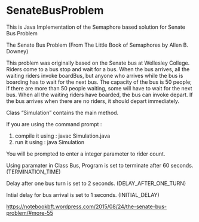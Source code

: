 # SenateBusProblem

This is Java Implementation of the Semaphore based solution for Senate Bus Problem

The Senate Bus Problem
(From The Little Book of Semaphores by Allen B. Downey)

This problem was originally based on the Senate bus at Wellesley College. Riders come to a bus stop and wait for a bus. 
When the bus arrives, all the waiting riders invoke boardBus, but anyone who arrives while the bus is boarding has to 
wait for the next bus. The capacity of the bus is 50 people; if there are more than 50 people waiting, some will have 
to wait for the next bus. When all the waiting riders have boarded, the bus can invoke depart. If the bus arrives when 
there are no riders, it should depart immediately.

Class “Simulation” contains the main method.

If you are using the command prompt :
1) compile it using : javac Simulation.java
2) run it using : java Simulation

You will be prompted to enter a integer parameter to rider count.

Using paramater in Class Bus,
Program is set to terminate after 60 seconds.(TERMINATION_TIME)

Delay after one bus turn is set to 2 seconds. (DELAY_AFTER_ONE_TURN)

Intial delay for bus arrival is set to 1 seconds. (INITIAL_DELAY)

https://notebookbft.wordpress.com/2015/08/24/the-senate-bus-problem/#more-55
